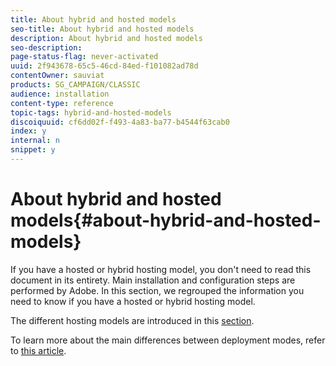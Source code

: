 ```yaml
---
title: About hybrid and hosted models
seo-title: About hybrid and hosted models
description: About hybrid and hosted models
seo-description: 
page-status-flag: never-activated
uuid: 2f943678-65c5-46cd-84ed-f101082ad78d
contentOwner: sauviat
products: SG_CAMPAIGN/CLASSIC
audience: installation
content-type: reference
topic-tags: hybrid-and-hosted-models
discoiquuid: cf6dd02f-f493-4a83-ba77-b4544f63cab0
index: y
internal: n
snippet: y
---
```


# About hybrid and hosted models{#about-hybrid-and-hosted-models}

If you have a hosted or hybrid hosting model, you don't need to read this document in its entirety. Main installation and configuration steps are performed by Adobe. In this section, we regrouped the information you need to know if you have a hosted or hybrid hosting model.

The different hosting models are introduced in this [section](../../installation/using/hosting-models.md).

To learn more about the main differences between deployment modes, refer to [this article](https://helpx.adobe.com/campaign/kb/acc-on-prem-vs-hosted.html).
